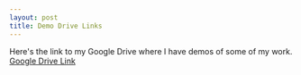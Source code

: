 ```yaml
---
layout: post
title: Demo Drive Links
---
```


Here's the link to my Google Drive where I have demos of some of my work.
[Google Drive Link]([https://drive.google.com/drive/u/0/folders/1XM87y44xz8Jg3j4hBmtT19L_3nrJ9e68)

